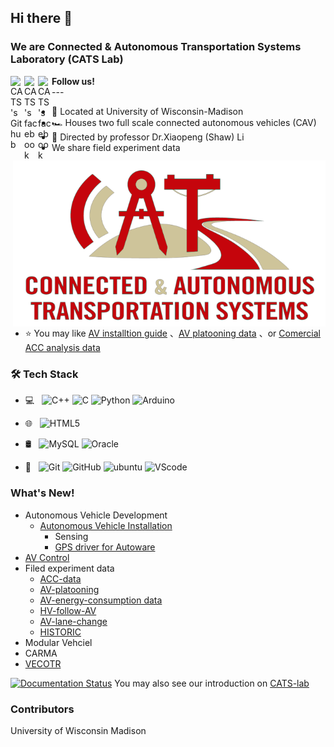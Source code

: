 ## Hi there 👋
### We are Connected & Autonomous Transportation Systems Laboratory (CATS Lab)
<a href="https://github.com/CATS-Lab">
  <img align="left" alt="CATS's Github" width="22px" src="https://cdn.jsdelivr.net/npm/simple-icons@v3/icons/github.svg" />
</a>
<a href="https://www.facebook.com/USFCATS/">
  <img align="left" alt="CATS's facebook" width="22px" src="https://cdn.jsdelivr.net/npm/simple-icons@v3/icons/facebook.svg" />
</a>
<a href="https://www.youtube.com/channel/UC373QJ-oemrgHekytE0dfvA">
  <img align="left" alt="CATS's facebook" width="22px" src="https://cdn.jsdelivr.net/npm/simple-icons@v3/icons/youtube.svg" />
</a>
<b>Follow us!</b>
<br>
---
<img align="right" alt="pnglogo" width="500px" src="https://github.com/CATS-Lab/.github/blob/main/CATS-Logo-UW%20Red.png" />

- 🌱 Located at University of Wisconsin-Madison
- 🏎️ Houses two full scale connected autonomous vehicles (CAV)
- 💬 Directed by professor Dr.Xiaopeng (Shaw) Li
- We share field experiment data 
- ⭐ You may like [AV installtion guide](https://github.com/CATS-Lab/Connected_Autonomous_Vehicle_Installation) 、[AV platooning data](https://github.com/CATS-Lab/AV-platooning-data) 、or [Comercial ACC analysis data](https://github.com/CATS-Lab/CATS-Lab-ACC-data)
### 🛠 Tech Stack

- 💻 &#160;
![C++](https://img.shields.io/badge/-C++-333333?style=flat&logo=c%2B%2B&logoColor=#00599C)
![C](https://img.shields.io/badge/-C-333333?style=flat&logo=c&logoColor=#00599C)
![Python](https://img.shields.io/badge/-Python-333333?style=flat&logo=Python&logoColor=#3776AB)
![Arduino](https://img.shields.io/badge/-Arduino-333333?style=flat&logo=Arduino&logoColor=#00979D)


- 🌐 &#160;
![HTML5](https://img.shields.io/badge/-HTML5-333333?style=flat&logo=HTML5)

- 🛢 &#160; 
![MySQL](https://img.shields.io/badge/-MySQL-333333?style=flat&logo=mysql)
![Oracle](https://img.shields.io/badge/-Oracle-333333?style=flat&logo=Oracle)
- 🔧 &#160;
![Git](https://img.shields.io/badge/-Git-333333?style=flat&logo=git)
![GitHub](https://img.shields.io/badge/-GitHub-333333?style=flat&logo=github)
![ubuntu](https://img.shields.io/badge/-Ubuntu-333333?style=flat&logo=ubuntu)
![VScode](https://img.shields.io/badge/-vscode-333333?style=flat&logo=VisualStudioCode&logoColor=#007ACC)

### What's New!
- Autonomous Vehicle Development
  - [Autonomous Vehicle Installation](https://github.com/CATS-Lab/AV-development-Connected_Autonomous_Vehicle_Installation)
    - Sensing
    - [GPS driver for Autoware](https://github.com/CATS-Lab/GPS)
- [AV Control](https://github.com/JoeyBling/hexo-theme-yilia-plus)
- Filed experiment data
  - [ACC-data](https://github.com/CATS-Lab/CATS-Lab-ACC-data)
  - [AV-platooning](https://github.com/CATS-Lab/AV-platooning-data)
  - [AV-energy-consumption data](https://github.com/CATS-Lab/AV-Energy-Consumption)
  - [HV-follow-AV](https://github.com/CATS-Lab/HV-Follow-AV-Experiment)
  - [AV-lane-change](https://github.com/CATS-Lab/AV-Lane-Change-Experiment)
  - [HISTORIC](https://github.com/CATS-Lab/HISTORIC-data)
- Modular Vehciel
- CARMA
- [VECOTR](https://github.com/CATS-Lab/HIGH-Sim)

[![Documentation Status](https://readthedocs.org/projects/cats-lab/badge/?version=latest)](https://cats-lab.readthedocs.io/en/latest/?badge=latest)
You may also see our introduction on [CATS-lab](https://cats-lab.readthedocs.io/en/latest)
### Contributors
University of Wisconsin Madison

<!--

**Here are some ideas to get you started:**

🙋‍♀️ A short introduction - what is your organization all about?
🌈 Contribution guidelines - how can the community get involved?
👩‍💻 Useful resources - where can the community find your docs? Is there anything else the community should know?
🍿 Fun facts - what does your team eat for breakfast?
🧙 Remember, you can do mighty things with the power of [Markdown](https://docs.github.com/github/writing-on-github/getting-started-with-writing-and-formatting-on-github/basic-writing-and-formatting-syntax)
-->
